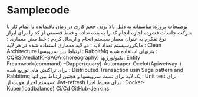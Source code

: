 # Samplecode
توضیحات پروژه:
متاسفانه به دلیل بالا بودن حجم کاری در زمان باقیمانده تا اتمام کار با شرکت جلسات فشرده اجازه انجام کد را به بنده نداده و فقط قسمتی از کد را برای ابراز نوع تفکرم به عنوان معمار سیستم انجام و ارسال کردم :
خط مش معماری :
مایکروسیستم 
تعداد لایه :
دو لایه 
معماری استفاده شده در هر لایه :
Clean Architecture
ارتباط بین سرویسها :
RabbitMq
پترنهای استفاده شده :
CQRS(MediatR)-SAGA(choreography)
تکنولوزژیها:
Entity Freamwork(command) –Dapper(quary)-Automaper-Ocelot(Apiwetway-)
برای تراکنش های توزیع شده :
Distributed Transaction usin Saga pattern and Rabbitmq
یک لایه برای تست سرویسها و هچنین ارتباط بین انها :
Unit test
برای سیستم احراز هویت از:
Jwt-refresh
برای محیط اجرا :
Docker-Kuber(loadbalance)
Ci/Cd
GitHub-Jenkins

 

